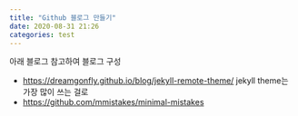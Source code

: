 ```yaml
---
title: "Github 블로그 만들기"
date: 2020-08-31 21:26
categories: test
---
```


아래 블로그 참고하여 블로그 구성
- https://dreamgonfly.github.io/blog/jekyll-remote-theme/
jekyll theme는 가장 많이 쓰는 걸로 
- https://github.com/mmistakes/minimal-mistakes 
